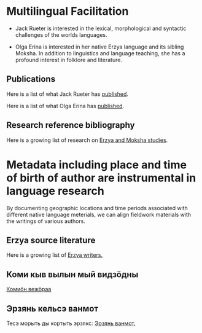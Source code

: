 # Multilingual Facilitation

- Jack Rueter is interested in the lexical, morphological and syntactic challenges of the worlds languages.

- Olga Erina is interested in her native Erzya language and its sibling Moksha. In addition to linguistics and language teaching, she has a profound interest in folklore and literature.

## Publications
Here is a list of what Jack Rueter has [published](docs/jack-rueter-publications.md).

Here is a list of what Olga Erina has [published](docs/olga-erina-publications.md).

## Research reference bibliography
Here is a growing list of research on [Erzya and Moksha studies](docs/erzya-and-moksha-reference-bibliography.md).

# Metadata including place and time of birth of author are instrumental in language research

By documenting geographic locations and time periods associated with different native language meterials, we can align fieldwork materials with the writings of various authors.

## Erzya source literature
Here is a growing list of [Erzya writers.](docs/erzya-source-literature.md)

## Коми кыв вылын мый видзӧдны

[Комиӧн вежӧраа](docs/komi-videos.md)

## Эрзянь кельсэ ванмот
Тесэ морыть ды кортыть эрзякс: [Эрзянь ванмот.](docs/erzya-videos.md)

